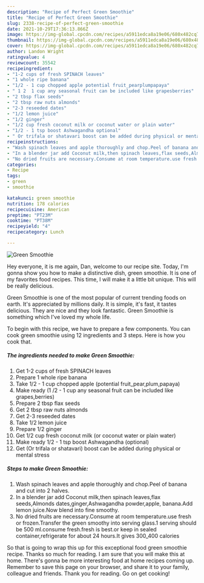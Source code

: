 ```yaml
---
description: "Recipe of Perfect Green Smoothie"
title: "Recipe of Perfect Green Smoothie"
slug: 2338-recipe-of-perfect-green-smoothie
date: 2021-10-29T17:36:13.866Z
image: https://img-global.cpcdn.com/recipes/a5911edca8a19e06/680x482cq70/green-smoothie-recipe-main-photo.jpg
thumbnail: https://img-global.cpcdn.com/recipes/a5911edca8a19e06/680x482cq70/green-smoothie-recipe-main-photo.jpg
cover: https://img-global.cpcdn.com/recipes/a5911edca8a19e06/680x482cq70/green-smoothie-recipe-main-photo.jpg
author: Landon Wright
ratingvalue: 4
reviewcount: 35542
recipeingredient:
- "1-2 cups of fresh SPINACH leaves"
- "1 whole ripe banana"
- "1/2 - 1 cup chopped apple potential fruit_pearplumpapaya"
- " 1 2  1 cup any seasonal fruit can be included like grapesberries"
- "2 tbsp flax seeds"
- "2 tbsp raw nuts almonds"
- "2-3 reseeded dates"
- "1/2 lemon juice"
- "1/2 ginger"
- "1/2 cup fresh coconut milk or coconut water or plain water"
- "1/2 - 1 tsp boost Ashwagandha optional"
- " Or trifala or shatavari boost can be added during physical or mental stress"
recipeinstructions:
- "Wash spinach leaves and apple thoroughly and chop.Peel of banana and cut into 2 halves."
- "In a blender jar add Coconut milk,then spinach leaves,flax seeds,Almonds dates,ginger,Ashwagandha powder,apple, banana.Add lemon juice.Now blend into fine smoothy."
- "No dried fruits are necessary.Consume at room temperature.use fresh or frozen.Transfer the green smoothy into serving glass.1 serving should be 500 ml.consume fresh.fresh is best.or keep in sealed container,refrigerate for about 24 hours.It gives 300_400 calories"
categories:
- Recipe
tags:
- green
- smoothie

katakunci: green smoothie 
nutrition: 178 calories
recipecuisine: American
preptime: "PT23M"
cooktime: "PT38M"
recipeyield: "4"
recipecategory: Lunch

---
```



![Green Smoothie](https://img-global.cpcdn.com/recipes/a5911edca8a19e06/680x482cq70/green-smoothie-recipe-main-photo.jpg)

Hey everyone, it is me again, Dan, welcome to our recipe site. Today, I'm gonna show you how to make a distinctive dish, green smoothie. It is one of my favorites food recipes. This time, I will make it a little bit unique. This will be really delicious.



Green Smoothie is one of the most popular of current trending foods on earth. It's appreciated by millions daily. It is simple, it's fast, it tastes delicious. They are nice and they look fantastic. Green Smoothie is something which I've loved my whole life.


To begin with this recipe, we have to prepare a few components. You can cook green smoothie using 12 ingredients and 3 steps. Here is how you cook that.

<!--inarticleads1-->

##### The ingredients needed to make Green Smoothie:

1. Get 1-2 cups of fresh SPINACH leaves
1. Prepare 1 whole ripe banana
1. Take 1/2 - 1 cup chopped apple (potential fruit_pear,plum,papaya)
1. Make ready  (1 /2 - 1 cup any seasonal fruit can be included like grapes,berries)
1. Prepare 2 tbsp flax seeds
1. Get 2 tbsp raw nuts almonds
1. Get 2-3 reseeded dates
1. Take 1/2 lemon juice
1. Prepare 1/2 ginger
1. Get 1/2 cup fresh coconut milk (or coconut water or plain water)
1. Make ready 1/2 - 1 tsp boost Ashwagandha (optional)
1. Get  (Or trifala or shatavari) boost can be added during physical or mental stress




<!--inarticleads2-->

##### Steps to make Green Smoothie:

1. Wash spinach leaves and apple thoroughly and chop.Peel of banana and cut into 2 halves.
1. In a blender jar add Coconut milk,then spinach leaves,flax seeds,Almonds dates,ginger,Ashwagandha powder,apple, banana.Add lemon juice.Now blend into fine smoothy.
1. No dried fruits are necessary.Consume at room temperature.use fresh or frozen.Transfer the green smoothy into serving glass.1 serving should be 500 ml.consume fresh.fresh is best.or keep in sealed container,refrigerate for about 24 hours.It gives 300_400 calories




So that is going to wrap this up for this exceptional food green smoothie recipe. Thanks so much for reading. I am sure that you will make this at home. There's gonna be more interesting food at home recipes coming up. Remember to save this page on your browser, and share it to your family, colleague and friends. Thank you for reading. Go on get cooking!
